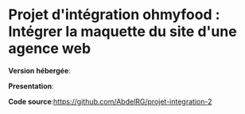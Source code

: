 # Projet d'intégration ohmyfood : Intégrer la maquette du site d'une agence web

**Version hébergée**:

**Presentation**:

**Code source**:https://github.com/AbdelRG/projet-integration-2
